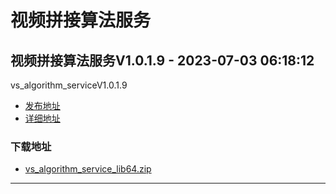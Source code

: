 # 视频拼接算法服务
## 视频拼接算法服务V1.0.1.9 - 2023-07-03 06:18:12
vs_algorithm_serviceV1.0.1.9
*  [发布地址](https://github.com/jadehh/VideoStitching/releases/tag/vs_algorithm_serviceV1.0.1.9)
*  [详细地址](https://github.com/jadehh/jadehh_file/releases/tag/vs_algorithm_serviceV1.0.1.9)
### 下载地址
* [vs_algorithm_service_lib64.zip](https://gh.ddlc.top/https://github.com/jadehh/jadehh_file/releases/download/vs_algorithm_serviceV1.0.1.9/vs_algorithm_service_lib64.zip)
----